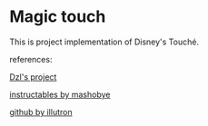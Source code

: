 # Magic touch

This is project implementation of Disney's Touché.

references:

[Dzl's project](http://dzlsevilgeniuslair.blogspot.com/2012/05/arduino-do-touche-dance.html)

[instructables by mashobye](https://www.instructables.com/Touche-for-Arduino-Advanced-touch-sensing/)

[github by illutron](https://github.com/Illutron/AdvancedTouchSensing)



